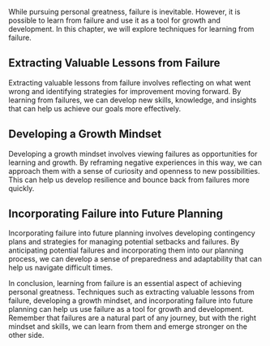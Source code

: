 
While pursuing personal greatness, failure is inevitable. However, it is possible to learn from failure and use it as a tool for growth and development. In this chapter, we will explore techniques for learning from failure.

Extracting Valuable Lessons from Failure
----------------------------------------

Extracting valuable lessons from failure involves reflecting on what went wrong and identifying strategies for improvement moving forward. By learning from failures, we can develop new skills, knowledge, and insights that can help us achieve our goals more effectively.

Developing a Growth Mindset
---------------------------

Developing a growth mindset involves viewing failures as opportunities for learning and growth. By reframing negative experiences in this way, we can approach them with a sense of curiosity and openness to new possibilities. This can help us develop resilience and bounce back from failures more quickly.

Incorporating Failure into Future Planning
------------------------------------------

Incorporating failure into future planning involves developing contingency plans and strategies for managing potential setbacks and failures. By anticipating potential failures and incorporating them into our planning process, we can develop a sense of preparedness and adaptability that can help us navigate difficult times.

In conclusion, learning from failure is an essential aspect of achieving personal greatness. Techniques such as extracting valuable lessons from failure, developing a growth mindset, and incorporating failure into future planning can help us use failure as a tool for growth and development. Remember that failures are a natural part of any journey, but with the right mindset and skills, we can learn from them and emerge stronger on the other side.

